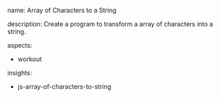 name: Array of Characters to a String

description: Create a program to transform a array of characters into a string.

aspects:
  - workout

insights:
  - js-array-of-characters-to-string